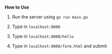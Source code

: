 **How to Use**

1. Run the server using 
`go run main.go`

2. Type in `localhost:8080`
3. Type in `localhost:8080/hello`
4. Type in `localhost:8080/form.html` and submit

